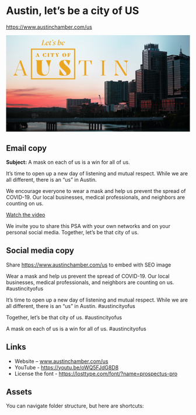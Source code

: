 # Austin, let’s be a city of US
https://www.austinchamber.com/us
<p><img src="/images/city_of_us_header_website.png"></p>

## Email copy

**Subject:** A mask on each of us is a win for all of us.

It’s time to open up a new day of listening and mutual respect. While we are all different, there is an “us” in Austin.

We encourage everyone to wear a mask and help us prevent the spread of COVID-19. Our local businesses, medical professionals, and neighbors are counting on us.

<a href="https://youtu.be/oWQ5FJdG8D8">Watch the video</a>

We invite you to share this PSA with your own networks and on your personal social media. Together, let’s be that city of us.

## Social media copy

Share https://www.austinchamber.com/us to embed with SEO image

Wear a mask and help us prevent the spread of COVID-19. Our local businesses, medical professionals, and neighbors are counting on us. #austincityofus

It’s time to open up a new day of listening and mutual respect. While we are all different, there is an “us” in Austin. #austincityofus

Together, let’s be that city of us. #austincityofus

A mask on each of us is a win for all of us. #austincityofus

## Links
* Website – www.austinchamber.com/us
* YouTube - https://youtu.be/oWQ5FJdG8D8
* License the font - https://losttype.com/font/?name=prospectus-pro

## Assets
You can navigate folder structure, but here are shortcuts:
